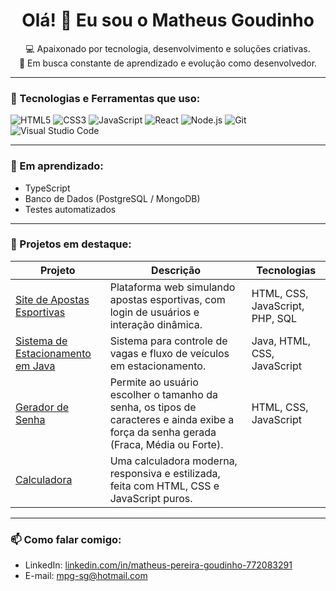 <h1 align="center">Olá! 👋 Eu sou o Matheus Goudinho</h1>

<p align="center">
  💻 Apaixonado por tecnologia, desenvolvimento e soluções criativas.<br>
  🎯 Em busca constante de aprendizado e evolução como desenvolvedor.
</p>

---

### 🚀 Tecnologias e Ferramentas que uso:
![HTML5](https://img.shields.io/badge/html5-%23E34F26.svg?style=flat&logo=html5&logoColor=white)
![CSS3](https://img.shields.io/badge/css3-%231572B6.svg?style=flat&logo=css3&logoColor=white)
![JavaScript](https://img.shields.io/badge/javascript-%23323330.svg?style=flat&logo=javascript&logoColor=%23F7DF1E)
![React](https://img.shields.io/badge/react-%2320232a.svg?style=flat&logo=react&logoColor=%2361DAFB)
![Node.js](https://img.shields.io/badge/node.js-6DA55F?style=flat&logo=node.js&logoColor=white)
![Git](https://img.shields.io/badge/git-%23F05033.svg?style=flat&logo=git&logoColor=white)
![Visual Studio Code](https://img.shields.io/badge/VS%20Code-%23007ACC.svg?style=flat&logo=visual-studio-code&logoColor=white)

---

### 🧠 Em aprendizado:
- TypeScript
- Banco de Dados (PostgreSQL / MongoDB)
- Testes automatizados

---

### 📌 Projetos em destaque:
| Projeto | Descrição | Tecnologias |
|---------|-----------|-------------|
| [Site de Apostas Esportivas](https://github.com/MatheusPereira02/SistemaApostasEsportivas) | Plataforma web simulando apostas esportivas, com login de usuários e interação dinâmica. | HTML, CSS, JavaScript, PHP, SQL |
| [Sistema de Estacionamento em Java](https://github.com/MatheusPereira02/SistemaEstacionamento-) | Sistema para controle de vagas e fluxo de veículos em estacionamento. | Java, HTML, CSS, JavaScript |
| [Gerador de Senha](https://github.com/MatheusPereira02/Gerador-de-Senha-) | Permite ao usuário escolher o tamanho da senha, os tipos de caracteres e ainda exibe a força da senha gerada (Fraca, Média ou Forte). | HTML, CSS, JavaScript |
| [Calculadora](https://github.com/MatheusPereira02/CalculadoraResponsiva) | Uma calculadora moderna, responsiva e estilizada, feita com HTML, CSS e JavaScript puros.


---

### 📫 Como falar comigo:
- LinkedIn: [linkedin.com/in/matheus-pereira-goudinho-772083291](https://www.linkedin.com/in/matheus-pereira-goudinho-772083291)
- E-mail: mpg-sg@hotmail.com

